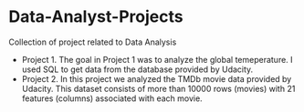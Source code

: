 # Data-Analyst-Projects
Collection of project related to Data Analysis
* Project 1.
 The goal in Project 1 was to analyze the global temeperature. I used SQL to get data from the database provided by Udacity.
* Project 2. 
 In this project we analyzed the TMDb movie data provided by Udacity. This dataset consists of more than 10000 rows (movies) with 21 features (columns) associated with each movie. 

